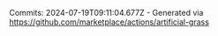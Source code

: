 Commits: 2024-07-19T09:11:04.677Z - Generated via https://github.com/marketplace/actions/artificial-grass
<br>
